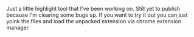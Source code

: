 Just a little highlight tool that I've been working on. 
Still yet to publish because I'm clearing some bugs up.
If you want to try it out you can just yoink the files and load the unpacked extension via chrome extension manager
